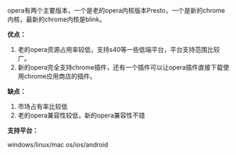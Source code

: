 opera有两个主要版本，一个是老的opera内核版本Presto，一个是新的chrome内核，最新的chrome内核是blink。

**优点：**

1. 老的opera资源占用率较低，支持s40等一些低端平台，平台支持范围比较广。
2. 新的opera完全支持chrome插件，还有一个插件可以让opera插件直接下载使用chrome应用商店的插件。

**缺点：**

1. 市场占有率比较低
2. 老的opera兼容性较低，新的opera兼容性不错

**支持平台：**

windows/linux/mac os/ios/android



